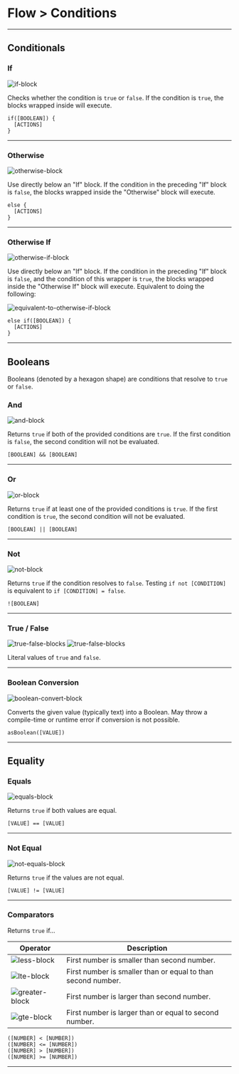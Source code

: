 # Flow > Conditions

***

## Conditionals

### <a name="if"></a> If

![if-block](http://static.stencyl.com/pedia2/block-images/1%20-%20Flow/0%20-%20Conditions/if.png)

Checks whether the condition is `true` or `false`. If the condition is `true`, the blocks wrapped inside will execute.

```
if([BOOLEAN]) {
  [ACTIONS]
}
```

***

### <a name="else"></a> Otherwise

![otherwise-block](http://static.stencyl.com/pedia2/block-images/1%20-%20Flow/0%20-%20Conditions/else.png)

Use directly below an "If" block. If the condition in the preceding "If" block is `false`, the blocks wrapped inside the "Otherwise" block will execute.

```
else {
  [ACTIONS]
}
```

***

### <a name="else-if"></a> Otherwise If

![otherwise-if-block](http://static.stencyl.com/pedia2/block-images/1%20-%20Flow/0%20-%20Conditions/else-if.png)

Use directly below an "If" block. If the condition in the preceding "If" block is `false`, and the condition of this wrapper is `true`, the blocks wrapped inside the "Otherwise If" block will execute. Equivalent to doing the following:

![equivalent-to-otherwise-if-block](http://static.stencyl.com/pedia2/blocks/flow/flow_conditionals/OtherwiseIf2.png)

```
else if([BOOLEAN]) {
  [ACTIONS]
}
```

***

## Booleans

Booleans (denoted by a hexagon shape) are conditions that resolve to `true` or `false`.

### <a name="and"></a> And

![and-block](http://static.stencyl.com/pedia2/block-images/1%20-%20Flow/0%20-%20Conditions/and.png)

Returns `true` if both of the provided conditions are `true`. If the first condition is `false`, the second condition will not be evaluated.

```
[BOOLEAN] && [BOOLEAN]
```

***

### <a name="or"></a> Or

![or-block](http://static.stencyl.com/pedia2/block-images/1%20-%20Flow/0%20-%20Conditions/or.png)

Returns `true` if at least one of the provided conditions is `true`. If the first condition is `true`, the second condition will not be evaluated.

```
[BOOLEAN] || [BOOLEAN]
```

***

### <a name="not"></a> Not

![not-block](http://static.stencyl.com/pedia2/block-images/1%20-%20Flow/0%20-%20Conditions/not.png)

Returns `true` if the condition resolves to `false`. Testing `if not [CONDITION]` is equivalent to `if [CONDITION] = false`.

```
![BOOLEAN]
```

***

### <a name="true"></a> <a name="false"></a> True / False

![true-false-blocks](http://static.stencyl.com/pedia2/block-images/1%20-%20Flow/0%20-%20Conditions/true.png) ![true-false-blocks](http://static.stencyl.com/pedia2/block-images/1%20-%20Flow/0%20-%20Conditions/false.png)

Literal values of `true` and `false`.

***

### <a name="as-boolean"></a> Boolean Conversion

![boolean-convert-block](http://static.stencyl.com/pedia2/block-images/1%20-%20Flow/0%20-%20Conditions/as-boolean.png)

Converts the given value (typically text) into a Boolean. May throw a compile-time or runtime error if conversion is not possible.

```
asBoolean([VALUE])
```

***

## Equality

### <a name="eq"></a> Equals

![equals-block](http://static.stencyl.com/pedia2/block-images/1%20-%20Flow/0%20-%20Conditions/eq.png)

Returns `true` if both values are equal.

```
[VALUE] == [VALUE]
```

***

### <a name="noteq"></a> Not Equal

![not-equals-block](http://static.stencyl.com/pedia2/block-images/1%20-%20Flow/0%20-%20Conditions/noteq.png)

Returns `true` if the values are not equal.

```
[VALUE] != [VALUE]
```

***

### <a name="less"></a> <a name="lesseq"></a> <a name="more"></a> <a name="moreeq"></a> Comparators

Returns `true` if...

Operator | Description
--- | ---
![less-block](http://static.stencyl.com/pedia2/block-images/1%20-%20Flow/0%20-%20Conditions/less.png)|First number is smaller than second number.
![lte-block](http://static.stencyl.com/pedia2/block-images/1%20-%20Flow/0%20-%20Conditions/lesseq.png)|First number is smaller than or equal to than second number.
![greater-block](http://static.stencyl.com/pedia2/block-images/1%20-%20Flow/0%20-%20Conditions/more.png)|First number is larger than second number.
![gte-block](http://static.stencyl.com/pedia2/block-images/1%20-%20Flow/0%20-%20Conditions/moreeq.png)|First number is larger than or equal to second number.

```
([NUMBER] < [NUMBER])
([NUMBER] <= [NUMBER])
([NUMBER] > [NUMBER])
([NUMBER] >= [NUMBER])
```

***

